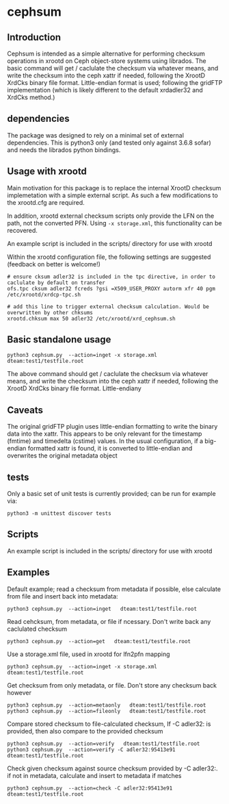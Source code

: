 # cephsum

## Introduction
Cephsum is intended as a simple alternative for performing checksum operations in xrootd on Ceph object-store systems
using librados.
The basic command will get / caclulate the checksum via whatever means, and write the checksum into the ceph xattr if needed, 
following the XrootD XrdCks binary file format. Little-endian format is used; following the gridFTP implementation 
(which is likely different to the default xrdadler32 and XrdCks method.)

## dependencies
The package was designed to rely on a minimal set of external dependencies. This is python3 only (and tested only against 3.6.8 sofar)
and needs the librados python bindings.

## Usage with xrootd
Main motivation for this package is to replace the internal XrootD checksum implemetation with a simple external script. 
As such a few modifications to the xrootd.cfg are required. 

In addition, xrootd external checksum scripts only provide the LFN on the path, not the converted PFN. Using `-x storage.xml`, 
this functionality can be recovered. 

An example script is included in the scripts/ directory for use with xrootd

Within the xrootd configuration file, the following settings are suggested (feedback on better is welcome!)
```
# ensure cksum adler32 is included in the tpc directive, in order to caclulate by default on transfer
ofs.tpc cksum adler32 fcreds ?gsi =X509_USER_PROXY autorm xfr 40 pgm /etc/xrootd/xrdcp-tpc.sh

# add this line to trigger external checksum calculation. Would be overwritten by other chksums
xrootd.chksum max 50 adler32 /etc/xrootd/xrd_cephsum.sh
```

## Basic standalone usage
```
python3 cephsum.py  --action=inget -x storage.xml  dteam:test1/testfile.root
```
The above command should get / caclulate the checksum via whatever means, and write the checksum into the ceph xattr if needed, 
following the XrootD XrdCks binary file format. Little-endiany

## Caveats
The original gridFTP plugin uses little-endian formatting to write the binary data into the xattr. This appears to be only relevant for 
the timestamp (fmtime) and timedelta (cstime) values. In the usual configuration, if a big-endian formatted xattr is found, it is converted to 
little-endian and overwrites the original metadata object

## tests
Only a basic set of unit tests is currently provided; can be run for example via:
```
python3 -m unittest discover tests
```

## Scripts
An example script is included in the scripts/ directory for use with xrootd


## Examples 

Default example; read a checksum from metadata if possible, else calculate from file and insert back into metadata:
```
python3 cephsum.py  --action=inget   dteam:test1/testfile.root
```

Read cehcksum, from metadata, or file if ncessary. Don't write back any caclulated checksum
```
python3 cephsum.py  --action=get   dteam:test1/testfile.root
```


Use a storage.xml file, used in xrootd for lfn2pfn mapping
```
python3 cephsum.py  --action=inget -x storage.xml  dteam:test1/testfile.root
```

Get checksum from only metadata, or file. Don't store any checksum back however
```
python3 cephsum.py  --action=metaonly   dteam:test1/testfile.root
python3 cephsum.py  --action=fileonly   dteam:test1/testfile.root
```

Compare stored checksum to file-calculated checksum,
If -C adler32:<value> is provided, then also compare to the provided checksum
```
python3 cephsum.py  --action=verify   dteam:test1/testfile.root
python3 cephsum.py  --action=verify -C adler32:95413e91  dteam:test1/testfile.root
```

Check given checksum against source checksum provided by   -C adler32:<value>.
if not in metadata, calculate and insert to metadata if matches
```
python3 cephsum.py  --action=check -C adler32:95413e91  dteam:test1/testfile.root
```





